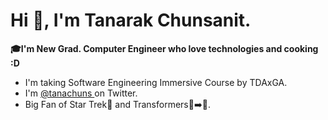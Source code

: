 # Hi 👋, I'm Tanarak Chunsanit.

**🎓I'm New Grad. Computer Engineer who love technologies and cooking :D**

 - I'm taking Software Engineering Immersive Course by TDAxGA.
 - I'm [@tanachuns ](https://twitter.com/tanachuns) on Twitter.
 - Big Fan of Star Trek🖖 and Transformers🚛➡️🤖.

